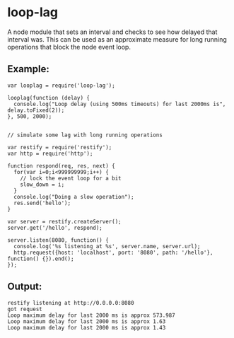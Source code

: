 # loop-lag

A node module that sets an interval and checks to see how delayed that interval
was. This can be used as an approximate measure for long running operations
that block the node event loop.

## Example:

```
var looplag = require('loop-lag');

looplag(function (delay) {
  console.log("Loop delay (using 500ms timeouts) for last 2000ms is", delay.toFixed(2));
}, 500, 2000);


// simulate some lag with long running operations

var restify = require('restify');
var http = require('http');

function respond(req, res, next) {
  for(var i=0;i<999999999;i++) {
    // lock the event loop for a bit
    slow_down = i;
  }
  console.log("Doing a slow operation");
  res.send('hello');
}

var server = restify.createServer();
server.get('/hello', respond);

server.listen(8080, function() {
  console.log('%s listening at %s', server.name, server.url);
  http.request({host: 'localhost', port: '8080', path: '/hello'}, function() {}).end();
});
```

## Output:

```
restify listening at http://0.0.0.0:8080
got request
Loop maximum delay for last 2000 ms is approx 573.987
Loop maximum delay for last 2000 ms is approx 1.63
Loop maximum delay for last 2000 ms is approx 1.43
```
